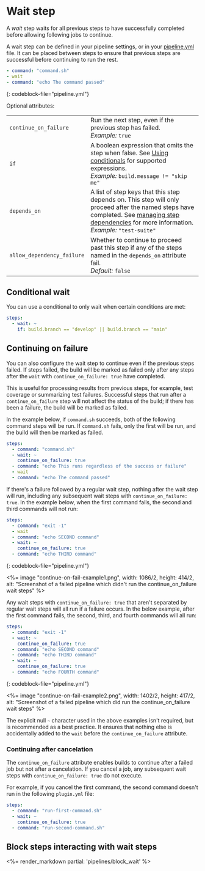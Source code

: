 # Wait step

A _wait_ step waits for all previous steps to have successfully completed before allowing following jobs to continue.

A wait step can be defined in your pipeline settings, or in your [pipeline.yml](/docs/pipelines/uploading-pipelines) file. It can be placed between steps to ensure that previous steps are successful before continuing to run the rest.

```yml
- command: "command.sh"
- wait
- command: "echo The command passed"
```
{: codeblock-file="pipeline.yml"}

Optional attributes:

<table data-attributes>
  <tr>
    <td><code>continue_on_failure</code></td>
    <td>
      Run the next step, even if the previous step has failed.<br>
      <em>Example:</em> <code>true</code>
    </td>
  </tr>
  <tr>
    <td><code>if</code></td>
    <td>
      A boolean expression that omits the step when false. See <a href="/docs/pipelines/conditionals">Using conditionals</a> for supported expressions.<br>
      <em>Example:</em> <code>build.message != "skip me"</code>
    </td>
  </tr>
  <tr>
    <td><code>depends_on</code></td>
    <td>
      A list of step keys that this step depends on. This step will only proceed after the named steps have completed. See <a href="/docs/pipelines/dependencies">managing step dependencies</a> for more information.<br>
      <em>Example:</em> <code>"test-suite"</code>
    </td>
   </tr>
   <tr>
    <td><code>allow_dependency_failure</code></td>
    <td>
      Whether to continue to proceed past this step if any of the steps named in the <code>depends_on</code> attribute fail.<br>
      <em>Default:</em> <code>false</code>
    </td>
  </tr>
</table>

## Conditional wait

You can use a conditional to only wait when certain conditions are met:

```yml
steps:
  - wait: ~
    if: build.branch == "develop" || build.branch == "main"
```

## Continuing on failure

You can also configure the wait step to continue even if the previous steps failed. If steps failed, the build will be marked as failed only after any steps after the `wait` with `continue_on_failure: true` have completed.

This is useful for processing results from previous steps, for example, test coverage or summarizing test failures. Successful steps that run after a `continue_on_failure` step will not affect the status of the build; if there has been a failure, the build will be marked as failed.

In the example below, if `command.sh` succeeds, both of the following command steps will be run. If `command.sh` fails, only the first will be run, and the build will then be marked as failed.

```yml
steps:
  - command: "command.sh"
  - wait: ~
    continue_on_failure: true
  - command: "echo This runs regardless of the success or failure"
  - wait
  - command: "echo The command passed"
```

If there's a failure followed by a regular wait step, nothing after the wait step will run, including any subsequent wait steps with `continue_on_failure: true`. In the example below, when the first command fails, the second and third commands will not run:

```yml
steps:
  - command: "exit -1"
  - wait
  - command: "echo SECOND command"
  - wait: ~
    continue_on_failure: true
  - command: "echo THIRD command"
```
{: codeblock-file="pipeline.yml"}

<%= image "continue-on-fail-example1.png", width: 1086/2, height: 414/2, alt: "Screenshot of a failed pipeline which didn't run the continue_on_failure wait steps" %>

Any wait steps with `continue_on_failure: true` that aren't separated by regular wait steps will all run if a failure occurs. In the below example, after the first command fails, the second, third, and fourth commands will all run:

```yml
steps:
  - command: "exit -1"
  - wait: ~
    continue_on_failure: true
  - command: "echo SECOND command"
  - command: "echo THIRD command"
  - wait: ~
    continue_on_failure: true
  - command: "echo FOURTH command"
```
{: codeblock-file="pipeline.yml"}

<%= image "continue-on-fail-example2.png", width: 1402/2, height: 417/2, alt: "Screenshot of a failed pipeline which did run the continue_on_failure wait steps" %>

The explicit null `~` character used in the above examples isn't required, but is recommended as a best practice. It ensures that nothing else is accidentally added to the `wait` before the `continue_on_failure` attribute.

### Continuing after cancelation

The `continue_on_failure` attribute enables builds to continue after a failed job but not after a cancelation. If you cancel a job, any subsequent wait steps with `continue_on_failure: true` do not execute.

For example, if you cancel the first command, the second command doesn't run in the following `plugin.yml` file:

```yml
steps:
  - command: "run-first-command.sh"
  - wait: ~
    continue_on_failure: true
  - command: "run-second-command.sh"
```

## Block steps interacting with wait steps

<%= render_markdown partial: 'pipelines/block_wait' %>

